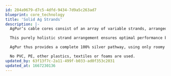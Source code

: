 ```yaml
---
id: 284a9679-d7c5-4dfd-9434-7d9a5c263ad7
blueprint: core_technology
title: 'Solid Ag Strands'
description: |-
  AgPur’s cable cores consist of an array of variable strands, arranged in accordance with the Golden Mean ratio. Each hand-polished silver strand sits in its own voluminous air-cushion within a fluorocarbon barrier.

  This purely holistic strand arrangement ensures optimal performance by eliminating cross-strand effects and ensuring low capacitance.

  AgPur thus provides a complete 100% silver pathway, using only roomy Teflon  ”air-tubes” as minimalist dielectrics.

  No PVC, PE, other plastics, textiles or foams are used.
updated_by: 63f13f7c-2a11-499f-b033-ad0f353c2031
updated_at: 1667230136
---
```

